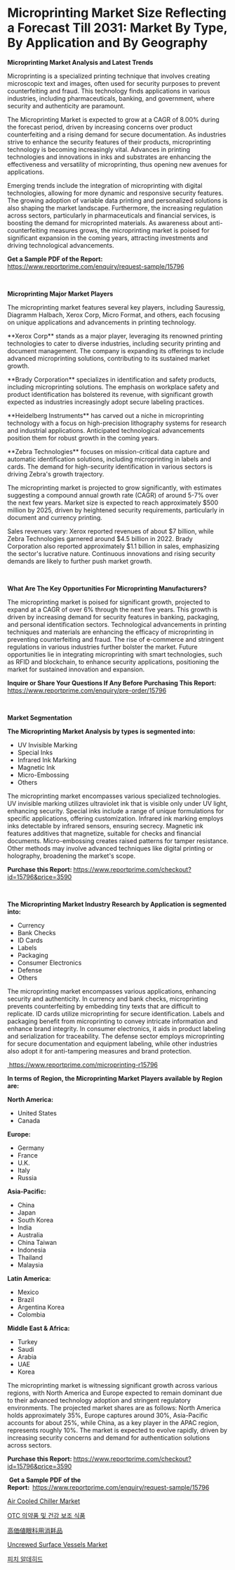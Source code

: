 <p><h1>Microprinting Market Size Reflecting a Forecast Till 2031: Market By Type, By Application and By Geography</h1></p><p><strong>Microprinting Market Analysis and Latest Trends</strong></p>
<p><p>Microprinting is a specialized printing technique that involves creating microscopic text and images, often used for security purposes to prevent counterfeiting and fraud. This technology finds applications in various industries, including pharmaceuticals, banking, and government, where security and authenticity are paramount.</p><p>The Microprinting Market is expected to grow at a CAGR of 8.00% during the forecast period, driven by increasing concerns over product counterfeiting and a rising demand for secure documentation. As industries strive to enhance the security features of their products, microprinting technology is becoming increasingly vital. Advances in printing technologies and innovations in inks and substrates are enhancing the effectiveness and versatility of microprinting, thus opening new avenues for applications.</p><p>Emerging trends include the integration of microprinting with digital technologies, allowing for more dynamic and responsive security features. The growing adoption of variable data printing and personalized solutions is also shaping the market landscape. Furthermore, the increasing regulation across sectors, particularly in pharmaceuticals and financial services, is boosting the demand for microprinted materials. As awareness about anti-counterfeiting measures grows, the microprinting market is poised for significant expansion in the coming years, attracting investments and driving technological advancements.</p></p>
<p><strong>Get a Sample PDF of the Report:&nbsp;</strong> <a href="https://www.reportprime.com/enquiry/request-sample/15796">https://www.reportprime.com/enquiry/request-sample/15796</a></p>
<p>&nbsp;</p>
<p><strong>Microprinting Major Market Players</strong></p>
<p><p>The microprinting market features several key players, including Sauressig, Diagramm Halbach, Xerox Corp, Micro Format, and others, each focusing on unique applications and advancements in printing technology. </p><p>**Xerox Corp** stands as a major player, leveraging its renowned printing technologies to cater to diverse industries, including security printing and document management. The company is expanding its offerings to include advanced microprinting solutions, contributing to its sustained market growth.</p><p>**Brady Corporation** specializes in identification and safety products, including microprinting solutions. The emphasis on workplace safety and product identification has bolstered its revenue, with significant growth expected as industries increasingly adopt secure labeling practices.</p><p>**Heidelberg Instruments** has carved out a niche in microprinting technology with a focus on high-precision lithography systems for research and industrial applications. Anticipated technological advancements position them for robust growth in the coming years.</p><p>**Zebra Technologies** focuses on mission-critical data capture and automatic identification solutions, including microprinting in labels and cards. The demand for high-security identification in various sectors is driving Zebra's growth trajectory.</p><p>The microprinting market is projected to grow significantly, with estimates suggesting a compound annual growth rate (CAGR) of around 5-7% over the next few years. Market size is expected to reach approximately $500 million by 2025, driven by heightened security requirements, particularly in document and currency printing.</p><p>Sales revenues vary: Xerox reported revenues of about $7 billion, while Zebra Technologies garnered around $4.5 billion in 2022. Brady Corporation also reported approximately $1.1 billion in sales, emphasizing the sector's lucrative nature. Continuous innovations and rising security demands are likely to further push market growth.</p></p>
<p>&nbsp;</p>
<p><strong>What Are The Key Opportunities For Microprinting Manufacturers?</strong></p>
<p><p>The microprinting market is poised for significant growth, projected to expand at a CAGR of over 6% through the next five years. This growth is driven by increasing demand for security features in banking, packaging, and personal identification sectors. Technological advancements in printing techniques and materials are enhancing the efficacy of microprinting in preventing counterfeiting and fraud. The rise of e-commerce and stringent regulations in various industries further bolster the market. Future opportunities lie in integrating microprinting with smart technologies, such as RFID and blockchain, to enhance security applications, positioning the market for sustained innovation and expansion.</p></p>
<p><strong>Inquire or Share Your Questions If Any Before Purchasing This Report:</strong> <a href="https://www.reportprime.com/enquiry/pre-order/15796">https://www.reportprime.com/enquiry/pre-order/15796</a></p>
<p>&nbsp;</p>
<p><strong>Market Segmentation</strong></p>
<p><strong>The Microprinting Market Analysis by types is segmented into:</strong></p>
<p><ul><li>UV Invisible Marking</li><li>Special Inks</li><li>Infrared Ink Marking</li><li>Magnetic Ink</li><li>Micro-Embossing</li><li>Others</li></ul></p>
<p><p>The microprinting market encompasses various specialized technologies. UV invisible marking utilizes ultraviolet ink that is visible only under UV light, enhancing security. Special inks include a range of unique formulations for specific applications, offering customization. Infrared ink marking employs inks detectable by infrared sensors, ensuring secrecy. Magnetic ink features additives that magnetize, suitable for checks and financial documents. Micro-embossing creates raised patterns for tamper resistance. Other methods may involve advanced techniques like digital printing or holography, broadening the market's scope.</p></p>
<p><strong>Purchase this Report:&nbsp;</strong><a href="https://www.reportprime.com/checkout?id=15796&price=3590">https://www.reportprime.com/checkout?id=15796&price=3590</a></p>
<p>&nbsp;</p>
<p><strong>The Microprinting Market Industry Research by Application is segmented into:</strong></p>
<p><ul><li>Currency</li><li>Bank Checks</li><li>ID Cards</li><li>Labels</li><li>Packaging</li><li>Consumer Electronics</li><li>Defense</li><li>Others</li></ul></p>
<p><p>The microprinting market encompasses various applications, enhancing security and authenticity. In currency and bank checks, microprinting prevents counterfeiting by embedding tiny texts that are difficult to replicate. ID cards utilize microprinting for secure identification. Labels and packaging benefit from microprinting to convey intricate information and enhance brand integrity. In consumer electronics, it aids in product labeling and serialization for traceability. The defense sector employs microprinting for secure documentation and equipment labeling, while other industries also adopt it for anti-tampering measures and brand protection.</p></p>
<p><a href="https://www.reportprime.com/microprinting-r15796">&nbsp;https://www.reportprime.com/microprinting-r15796</a></p>
<p><strong>In terms of Region, the Microprinting Market Players available by Region are:</strong></p>
<p>
    <p> <strong> North America: </strong>
        <ul>
            <li>United States</li>
            <li>Canada</li>
        </ul>
        </p> 
    <p> <strong> Europe: </strong>
        <ul>
            <li>Germany</li>
            <li>France</li>
            <li>U.K.</li>
            <li>Italy</li>
            <li>Russia</li>
        </ul>
        </p> 
    <p> <strong> Asia-Pacific: </strong>
        <ul>
            <li>China</li>
            <li>Japan</li>
            <li>South Korea</li>
            <li>India</li>
            <li>Australia</li>
            <li>China Taiwan</li>
            <li>Indonesia</li>
            <li>Thailand</li>
            <li>Malaysia</li>
        </ul>
        </p> 
    <p> <strong> Latin America: </strong>
        <ul>
            <li>Mexico</li>
            <li>Brazil</li>
            <li>Argentina Korea</li>
            <li>Colombia</li>
        </ul>
        </p> 
    <p> <strong> Middle East & Africa: </strong>
        <ul>
            <li>Turkey</li>
            <li>Saudi</li>
            <li>Arabia</li>
            <li>UAE</li>
            <li>Korea</li>
        </ul>
    </p>
    </p>
<p><p>The microprinting market is witnessing significant growth across various regions, with North America and Europe expected to remain dominant due to their advanced technology adoption and stringent regulatory environments. The projected market shares are as follows: North America holds approximately 35%, Europe captures around 30%, Asia-Pacific accounts for about 25%, while China, as a key player in the APAC region, represents roughly 10%. The market is expected to evolve rapidly, driven by increasing security concerns and demand for authentication solutions across sectors.</p></p>
<p><strong>Purchase this Report: </strong><a href="https://www.reportprime.com/checkout?id=15796&price=3590">https://www.reportprime.com/checkout?id=15796&price=3590</a></p>
<p>&nbsp;<strong>Get a Sample PDF of the Report:&nbsp;&nbsp;</strong><a href="https://www.reportprime.com/enquiry/request-sample/15796">https://www.reportprime.com/enquiry/request-sample/15796</a></p>
<p><strong></strong></p>
<p><p><a href="https://www.linkedin.com/pulse/air-cooled-chiller-market-size-share-analysis-growth-aglwe?trackingId=S88JlDtVQq231fJ7UHoETw%3D%3D">Air Cooled Chiller Market</a></p><p><a href="https://medium.com/@vlcostes/otc-drug-and-dietary-supplement-market-%EC%9D%98-%EA%B8%80%EB%A1%9C%EB%B2%8C-%EC%8B%9C%EC%9E%A5-%EA%B0%9C%EC%9A%94%EB%8A%94-%EC%A0%84-%EC%84%B8%EA%B3%84-%EB%B0%8F-%EC%A3%BC%EC%9A%94-%EC%8B%9C%EC%9E%A5%EC%9D%98-%EC%82%B0%EC%97%85%EC%97%90-%EC%98%81%ED%96%A5%EC%9D%84-%EB%AF%B8%EC%B9%98%EB%8A%94-%EC%A3%BC%EC%9A%94-%ED%8A%B8%EB%A0%8C%EB%93%9C%EC%97%90-%EB%8C%80%ED%95%9C-%EB%8F%85%ED%8A%B9%ED%95%9C-%EA%B4%80%EC%A0%90%EC%9D%84-fd5043121554">OTC 의약품 및 건강 보조 식품</a></p><p><a href="https://mercedesyzfi.medium.com/high-value-ophthalmic-consumables-dd9fb6b5ee86">高価値眼科用消耗品</a></p><p><a href="https://issuu.com/reportprime-2/docs/uncrewed-surface-vessels-market-siz_513d18ed08cd1c">Uncrewed Surface Vessels Market</a></p><p><a href="https://medium.com/@vlcostes/peach-aldehyde-market-%EC%9D%98-%EA%B8%80%EB%A1%9C%EB%B2%8C-%EC%8B%9C%EC%9E%A5-%EA%B0%9C%EC%9A%94%EB%8A%94-%EC%A0%84-%EC%84%B8%EA%B3%84-%EB%B0%8F-%EC%A3%BC%EC%9A%94-%EC%8B%9C%EC%9E%A5%EC%9D%98-%EC%82%B0%EC%97%85%EC%97%90-%EC%98%81%ED%96%A5%EC%9D%84-%EB%AF%B8%EC%B9%98%EB%8A%94-%EC%A3%BC%EC%9A%94-%ED%8A%B8%EB%A0%8C%EB%93%9C%EC%97%90-%EB%8C%80%ED%95%9C-%EB%8F%85%ED%8A%B9%ED%95%9C-%EA%B4%80%EC%A0%90%EC%9D%84-%EC%A0%9C%EA%B3%B5%ED%95%A9%EB%8B%88%EB%8B%A4-4c91a4f4aa23">피치 알데히드</a></p></p>